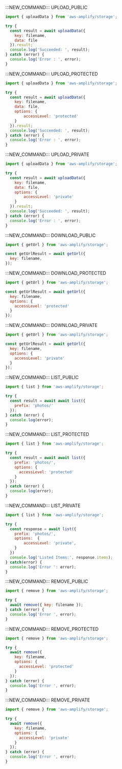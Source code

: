:::NEW_COMMAND:::
UPLOAD_PUBLIC
```js
import { uploadData } from 'aws-amplify/storage';

try {
  const result = await uploadData({
    key: filename,
    data: file
  }).result;
  console.log('Succeeded: ', result);
} catch (error) {
  console.log('Error : ', error);
}
```
:::NEW_COMMAND:::
UPLOAD_PROTECTED
```js
import { uploadData } from 'aws-amplify/storage';

try {
  const result = await uploadData({
    key: filename,
    data: file,
    options: {
        accessLevel: 'protected'
    }
  }).result;
  console.log('Succeeded: ', result);
} catch (error) {
  console.log('Error : ', error);
}
```
:::NEW_COMMAND:::
UPLOAD_PRIVATE
```js
import { uploadData } from 'aws-amplify/storage';

try {
  const result = await uploadData({
    key: filename,
    data: file,
    options: {
        accessLevel: 'private'
    }
  }).result;
  console.log('Succeeded: ', result);
} catch (error) {
  console.log('Error : ', error);
}
```
:::NEW_COMMAND:::
DOWNLOAD_PUBLIC
```js
import { getUrl } from 'aws-amplify/storage';

const getUrlResult = await getUrl({
  key: filename,
});
```
:::NEW_COMMAND:::
DOWNLOAD_PROTECTED
```js
import { getUrl } from 'aws-amplify/storage';

const getUrlResult = await getUrl({
  key: filename,
  options: {
    accessLevel: 'protected' 
  }
});
```
:::NEW_COMMAND:::
DOWNLOAD_PRIVATE
```js
import { getUrl } from 'aws-amplify/storage';

const getUrlResult = await getUrl({
  key: filename,
  options: {
    accessLevel: 'private' 
  }
});
```
:::NEW_COMMAND:::
LIST_PUBLIC
```js
import { list } from 'aws-amplify/storage';

try {
  const result = await await list({
    prefix: 'photos/'
  });
} catch (error) {
  console.log(error);
}
```
:::NEW_COMMAND:::
LIST_PROTECTED
```js
import { list } from 'aws-amplify/storage';

try {
  const result = await await list({
    prefix: 'photos/',
    options: {
      accessLevel: 'protected'
    }
  });
} catch (error) {
  console.log(error);
}
```
:::NEW_COMMAND:::
LIST_PRIVATE
```js
import { list } from 'aws-amplify/storage';

try {
  const response = await list({
    prefix: 'photos/',
    options:  {
        accessLevel: 'private',
    }
  })
  console.log('Listed Items:', response.items);
} catch(error) {
  console.log('Error ': error);
}

```
:::NEW_COMMAND:::
REMOVE_PUBLIC
```js
import { remove } from 'aws-amplify/storage';

try {
  await remove({ key: filename });
} catch (error) {
  console.log('Error ', error);
}
```
:::NEW_COMMAND:::
REMOVE_PROTECTED
```js
import { remove } from 'aws-amplify/storage';

try {
  await remove({
    key: filename,
    options: {
      accessLevel: 'protected'
    }
  });
} catch (error) {
  console.log('Error ', error);
}
```
:::NEW_COMMAND:::
REMOVE_PRIVATE
```js
import { remove } from 'aws-amplify/storage';

try {
  await remove({
    key: filename,
    options: {
      accessLevel: 'private'
    }
  });
} catch (error) {
  console.log('Error ', error);
}
```